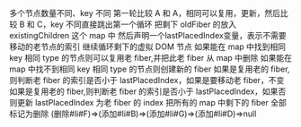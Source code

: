 多个节点数量不同、key 不同
第一轮比较 A 和 A，相同可以复用，更新，然后比较 B 和 C，key 不同直接跳出第一个循环
把剩下 oldFiber 的放入 existingChildren 这个 map 中
然后声明一个lastPlacedIndex变量，表示不需要移动的老节点的索引
继续循环剩下的虚拟 DOM 节点
如果能在 map 中找到相同 key 相同 type 的节点则可以复用老 fiber,并把此老 fiber 从 map 中删除
如果能在 map 中找不到相同 key 相同 type 的节点则创建新的 fiber
如果是复用老的 fiber,则判断老 fiber 的索引是否小于 lastPlacedIndex，如果是要移动老 fiber，不变
如果是复用老的 fiber,则判断老 fiber 的索引是否小于 lastPlacedIndex，如果否则更新 lastPlacedIndex 为老 fiber 的 index
把所有的 map 中剩下的 fiber 全部标记为删除
(删除#li#F)=>(添加#li#B)=>(添加#li#G)=>(添加#li#D)=>null